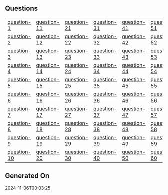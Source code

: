 ## Questions
| |  |  |  |  |  |  |  |  |  |  |  |  |  |  |  |  |  |  |  |  |  |  |  |  |  |  |  | |
|- | - | - | - | - | - | - | - | - | - | - | - | - | - | - | - | - | - | - | - | - | - | - | - | - | - | - | - | -|
|[question-1](./q/question-1.pdf) | [question-11](./q/question-11.pdf) | [question-21](./q/question-21.pdf) | [question-31](./q/question-31.pdf) | [question-41](./q/question-41.pdf) | [question-51](./q/question-51.pdf) | [question-61](./q/question-61.pdf) | [question-71](./q/question-71.pdf) | [question-81](./q/question-81.pdf) | [question-91](./q/question-91.pdf) | [question-101](./q/question-101.pdf) | [question-111](./q/question-111.pdf) | [question-121](./q/question-121.pdf) | [question-131](./q/question-131.pdf) | [question-141](./q/question-141.pdf) | [question-151](./q/question-151.pdf) | [question-161](./q/question-161.pdf) | [question-171](./q/question-171.pdf) | [question-181](./q/question-181.pdf) | [question-191](./q/question-191.pdf) | [question-201](./q/question-201.pdf) | [question-211](./q/question-211.pdf) | [question-221](./q/question-221.pdf) | [question-231](./q/question-231.pdf) | [question-241](./q/question-241.pdf) | [question-251](./q/question-251.pdf) | [question-261](./q/question-261.pdf) | [question-271](./q/question-271.pdf) | [question-281](./q/question-281.pdf)|
|[question-2](./q/question-2.pdf) | [question-12](./q/question-12.pdf) | [question-22](./q/question-22.pdf) | [question-32](./q/question-32.pdf) | [question-42](./q/question-42.pdf) | [question-52](./q/question-52.pdf) | [question-62](./q/question-62.pdf) | [question-72](./q/question-72.pdf) | [question-82](./q/question-82.pdf) | [question-92](./q/question-92.pdf) | [question-102](./q/question-102.pdf) | [question-112](./q/question-112.pdf) | [question-122](./q/question-122.pdf) | [question-132](./q/question-132.pdf) | [question-142](./q/question-142.pdf) | [question-152](./q/question-152.pdf) | [question-162](./q/question-162.pdf) | [question-172](./q/question-172.pdf) | [question-182](./q/question-182.pdf) | [question-192](./q/question-192.pdf) | [question-202](./q/question-202.pdf) | [question-212](./q/question-212.pdf) | [question-222](./q/question-222.pdf) | [question-232](./q/question-232.pdf) | [question-242](./q/question-242.pdf) | [question-252](./q/question-252.pdf) | [question-262](./q/question-262.pdf) | [question-272](./q/question-272.pdf) | [question-282](./q/question-282.pdf)|
|[question-3](./q/question-3.pdf) | [question-13](./q/question-13.pdf) | [question-23](./q/question-23.pdf) | [question-33](./q/question-33.pdf) | [question-43](./q/question-43.pdf) | [question-53](./q/question-53.pdf) | [question-63](./q/question-63.pdf) | [question-73](./q/question-73.pdf) | [question-83](./q/question-83.pdf) | [question-93](./q/question-93.pdf) | [question-103](./q/question-103.pdf) | [question-113](./q/question-113.pdf) | [question-123](./q/question-123.pdf) | [question-133](./q/question-133.pdf) | [question-143](./q/question-143.pdf) | [question-153](./q/question-153.pdf) | [question-163](./q/question-163.pdf) | [question-173](./q/question-173.pdf) | [question-183](./q/question-183.pdf) | [question-193](./q/question-193.pdf) | [question-203](./q/question-203.pdf) | [question-213](./q/question-213.pdf) | [question-223](./q/question-223.pdf) | [question-233](./q/question-233.pdf) | [question-243](./q/question-243.pdf) | [question-253](./q/question-253.pdf) | [question-263](./q/question-263.pdf) | [question-273](./q/question-273.pdf) | [question-283](./q/question-283.pdf)|
|[question-4](./q/question-4.pdf) | [question-14](./q/question-14.pdf) | [question-24](./q/question-24.pdf) | [question-34](./q/question-34.pdf) | [question-44](./q/question-44.pdf) | [question-54](./q/question-54.pdf) | [question-64](./q/question-64.pdf) | [question-74](./q/question-74.pdf) | [question-84](./q/question-84.pdf) | [question-94](./q/question-94.pdf) | [question-104](./q/question-104.pdf) | [question-114](./q/question-114.pdf) | [question-124](./q/question-124.pdf) | [question-134](./q/question-134.pdf) | [question-144](./q/question-144.pdf) | [question-154](./q/question-154.pdf) | [question-164](./q/question-164.pdf) | [question-174](./q/question-174.pdf) | [question-184](./q/question-184.pdf) | [question-194](./q/question-194.pdf) | [question-204](./q/question-204.pdf) | [question-214](./q/question-214.pdf) | [question-224](./q/question-224.pdf) | [question-234](./q/question-234.pdf) | [question-244](./q/question-244.pdf) | [question-254](./q/question-254.pdf) | [question-264](./q/question-264.pdf) | [question-274](./q/question-274.pdf) | [question-284](./q/question-284.pdf)|
|[question-5](./q/question-5.pdf) | [question-15](./q/question-15.pdf) | [question-25](./q/question-25.pdf) | [question-35](./q/question-35.pdf) | [question-45](./q/question-45.pdf) | [question-55](./q/question-55.pdf) | [question-65](./q/question-65.pdf) | [question-75](./q/question-75.pdf) | [question-85](./q/question-85.pdf) | [question-95](./q/question-95.pdf) | [question-105](./q/question-105.pdf) | [question-115](./q/question-115.pdf) | [question-125](./q/question-125.pdf) | [question-135](./q/question-135.pdf) | [question-145](./q/question-145.pdf) | [question-155](./q/question-155.pdf) | [question-165](./q/question-165.pdf) | [question-175](./q/question-175.pdf) | [question-185](./q/question-185.pdf) | [question-195](./q/question-195.pdf) | [question-205](./q/question-205.pdf) | [question-215](./q/question-215.pdf) | [question-225](./q/question-225.pdf) | [question-235](./q/question-235.pdf) | [question-245](./q/question-245.pdf) | [question-255](./q/question-255.pdf) | [question-265](./q/question-265.pdf) | [question-275](./q/question-275.pdf) | [question-285](./q/question-285.pdf)|
|[question-6](./q/question-6.pdf) | [question-16](./q/question-16.pdf) | [question-26](./q/question-26.pdf) | [question-36](./q/question-36.pdf) | [question-46](./q/question-46.pdf) | [question-56](./q/question-56.pdf) | [question-66](./q/question-66.pdf) | [question-76](./q/question-76.pdf) | [question-86](./q/question-86.pdf) | [question-96](./q/question-96.pdf) | [question-106](./q/question-106.pdf) | [question-116](./q/question-116.pdf) | [question-126](./q/question-126.pdf) | [question-136](./q/question-136.pdf) | [question-146](./q/question-146.pdf) | [question-156](./q/question-156.pdf) | [question-166](./q/question-166.pdf) | [question-176](./q/question-176.pdf) | [question-186](./q/question-186.pdf) | [question-196](./q/question-196.pdf) | [question-206](./q/question-206.pdf) | [question-216](./q/question-216.pdf) | [question-226](./q/question-226.pdf) | [question-236](./q/question-236.pdf) | [question-246](./q/question-246.pdf) | [question-256](./q/question-256.pdf) | [question-266](./q/question-266.pdf) | [question-276](./q/question-276.pdf) | |
|[question-7](./q/question-7.pdf) | [question-17](./q/question-17.pdf) | [question-27](./q/question-27.pdf) | [question-37](./q/question-37.pdf) | [question-47](./q/question-47.pdf) | [question-57](./q/question-57.pdf) | [question-67](./q/question-67.pdf) | [question-77](./q/question-77.pdf) | [question-87](./q/question-87.pdf) | [question-97](./q/question-97.pdf) | [question-107](./q/question-107.pdf) | [question-117](./q/question-117.pdf) | [question-127](./q/question-127.pdf) | [question-137](./q/question-137.pdf) | [question-147](./q/question-147.pdf) | [question-157](./q/question-157.pdf) | [question-167](./q/question-167.pdf) | [question-177](./q/question-177.pdf) | [question-187](./q/question-187.pdf) | [question-197](./q/question-197.pdf) | [question-207](./q/question-207.pdf) | [question-217](./q/question-217.pdf) | [question-227](./q/question-227.pdf) | [question-237](./q/question-237.pdf) | [question-247](./q/question-247.pdf) | [question-257](./q/question-257.pdf) | [question-267](./q/question-267.pdf) | [question-277](./q/question-277.pdf) | |
|[question-8](./q/question-8.pdf) | [question-18](./q/question-18.pdf) | [question-28](./q/question-28.pdf) | [question-38](./q/question-38.pdf) | [question-48](./q/question-48.pdf) | [question-58](./q/question-58.pdf) | [question-68](./q/question-68.pdf) | [question-78](./q/question-78.pdf) | [question-88](./q/question-88.pdf) | [question-98](./q/question-98.pdf) | [question-108](./q/question-108.pdf) | [question-118](./q/question-118.pdf) | [question-128](./q/question-128.pdf) | [question-138](./q/question-138.pdf) | [question-148](./q/question-148.pdf) | [question-158](./q/question-158.pdf) | [question-168](./q/question-168.pdf) | [question-178](./q/question-178.pdf) | [question-188](./q/question-188.pdf) | [question-198](./q/question-198.pdf) | [question-208](./q/question-208.pdf) | [question-218](./q/question-218.pdf) | [question-228](./q/question-228.pdf) | [question-238](./q/question-238.pdf) | [question-248](./q/question-248.pdf) | [question-258](./q/question-258.pdf) | [question-268](./q/question-268.pdf) | [question-278](./q/question-278.pdf) | |
|[question-9](./q/question-9.pdf) | [question-19](./q/question-19.pdf) | [question-29](./q/question-29.pdf) | [question-39](./q/question-39.pdf) | [question-49](./q/question-49.pdf) | [question-59](./q/question-59.pdf) | [question-69](./q/question-69.pdf) | [question-79](./q/question-79.pdf) | [question-89](./q/question-89.pdf) | [question-99](./q/question-99.pdf) | [question-109](./q/question-109.pdf) | [question-119](./q/question-119.pdf) | [question-129](./q/question-129.pdf) | [question-139](./q/question-139.pdf) | [question-149](./q/question-149.pdf) | [question-159](./q/question-159.pdf) | [question-169](./q/question-169.pdf) | [question-179](./q/question-179.pdf) | [question-189](./q/question-189.pdf) | [question-199](./q/question-199.pdf) | [question-209](./q/question-209.pdf) | [question-219](./q/question-219.pdf) | [question-229](./q/question-229.pdf) | [question-239](./q/question-239.pdf) | [question-249](./q/question-249.pdf) | [question-259](./q/question-259.pdf) | [question-269](./q/question-269.pdf) | [question-279](./q/question-279.pdf) | |
|[question-10](./q/question-10.pdf) | [question-20](./q/question-20.pdf) | [question-30](./q/question-30.pdf) | [question-40](./q/question-40.pdf) | [question-50](./q/question-50.pdf) | [question-60](./q/question-60.pdf) | [question-70](./q/question-70.pdf) | [question-80](./q/question-80.pdf) | [question-90](./q/question-90.pdf) | [question-100](./q/question-100.pdf) | [question-110](./q/question-110.pdf) | [question-120](./q/question-120.pdf) | [question-130](./q/question-130.pdf) | [question-140](./q/question-140.pdf) | [question-150](./q/question-150.pdf) | [question-160](./q/question-160.pdf) | [question-170](./q/question-170.pdf) | [question-180](./q/question-180.pdf) | [question-190](./q/question-190.pdf) | [question-200](./q/question-200.pdf) | [question-210](./q/question-210.pdf) | [question-220](./q/question-220.pdf) | [question-230](./q/question-230.pdf) | [question-240](./q/question-240.pdf) | [question-250](./q/question-250.pdf) | [question-260](./q/question-260.pdf) | [question-270](./q/question-270.pdf) | [question-280](./q/question-280.pdf) | |
## Generated On
2024-11-06T00:03:25
